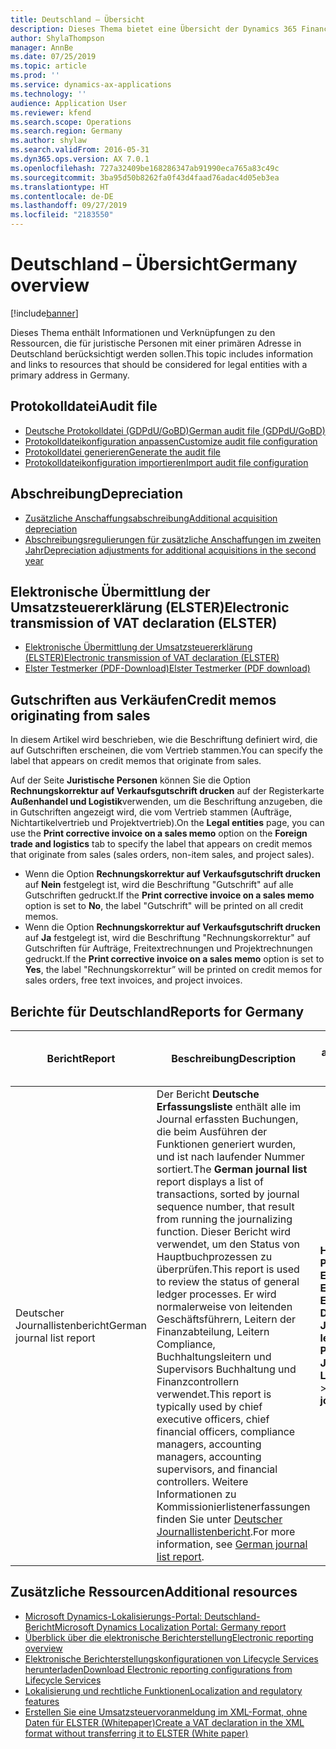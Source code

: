 ```yaml
---
title: Deutschland – Übersicht
description: Dieses Thema bietet eine Übersicht der Dynamics 365 Finance-Funktionen, die für Deutschland spezifisch sind.
author: ShylaThompson
manager: AnnBe
ms.date: 07/25/2019
ms.topic: article
ms.prod: ''
ms.service: dynamics-ax-applications
ms.technology: ''
audience: Application User
ms.reviewer: kfend
ms.search.scope: Operations
ms.search.region: Germany
ms.author: shylaw
ms.search.validFrom: 2016-05-31
ms.dyn365.ops.version: AX 7.0.1
ms.openlocfilehash: 727a32409be168286347ab91990eca765a83c49c
ms.sourcegitcommit: 3ba95d50b8262fa0f43d4faad76adac4d05eb3ea
ms.translationtype: HT
ms.contentlocale: de-DE
ms.lasthandoff: 09/27/2019
ms.locfileid: "2183550"
---
```

# <a name="germany-overview"></a><span data-ttu-id="52b0b-103">Deutschland – Übersicht</span><span class="sxs-lookup"><span data-stu-id="52b0b-103">Germany overview</span></span>

[!include[banner](../includes/banner.md)]

<span data-ttu-id="52b0b-104">Dieses Thema enthält Informationen und Verknüpfungen zu den Ressourcen, die für juristische Personen mit einer primären Adresse in Deutschland berücksichtigt werden sollen.</span><span class="sxs-lookup"><span data-stu-id="52b0b-104">This topic includes information and links to resources that should be considered for legal entities with a primary address in Germany.</span></span>

## <a name="audit-file"></a><span data-ttu-id="52b0b-105">Protokolldatei</span><span class="sxs-lookup"><span data-stu-id="52b0b-105">Audit file</span></span>
- [<span data-ttu-id="52b0b-106">Deutsche Protokolldatei (GDPdU/GoBD)</span><span class="sxs-lookup"><span data-stu-id="52b0b-106">German audit file (GDPdU/GoBD)</span></span>](emea-deu-gdpdu-audit-data-export.md)
- [<span data-ttu-id="52b0b-107">Protokolldateikonfiguration anpassen</span><span class="sxs-lookup"><span data-stu-id="52b0b-107">Customize audit file configuration</span></span>](tasks/customize-german-audit-file-configuration.md)
- [<span data-ttu-id="52b0b-108">Protokolldatei generieren</span><span class="sxs-lookup"><span data-stu-id="52b0b-108">Generate the audit file</span></span>](tasks/german-audit-file.md)
- [<span data-ttu-id="52b0b-109">Protokolldateikonfiguration importieren</span><span class="sxs-lookup"><span data-stu-id="52b0b-109">Import audit file configuration</span></span>](tasks/import-german-audit-file-configuration.md)

## <a name="depreciation"></a><span data-ttu-id="52b0b-110">Abschreibung</span><span class="sxs-lookup"><span data-stu-id="52b0b-110">Depreciation</span></span>
-   [<span data-ttu-id="52b0b-111">Zusätzliche Anschaffungsabschreibung</span><span class="sxs-lookup"><span data-stu-id="52b0b-111">Additional acquisition depreciation</span></span>](emea-deu-additional-acquisition-depreciation.md)
-   [<span data-ttu-id="52b0b-112">Abschreibungsregulierungen für zusätzliche Anschaffungen im zweiten Jahr</span><span class="sxs-lookup"><span data-stu-id="52b0b-112">Depreciation adjustments for additional acquisitions in the second year</span></span>](tasks/de-00002-depreciation.md)

## <a name="electronic-transmission-of-vat-declaration-elster"></a><span data-ttu-id="52b0b-113">Elektronische Übermittlung der Umsatzsteuererklärung (ELSTER)</span><span class="sxs-lookup"><span data-stu-id="52b0b-113">Electronic transmission of VAT declaration (ELSTER)</span></span>
- [<span data-ttu-id="52b0b-114">Elektronische Übermittlung der Umsatzsteuererklärung (ELSTER)</span><span class="sxs-lookup"><span data-stu-id="52b0b-114">Electronic transmission of VAT declaration (ELSTER)</span></span>](tasks/de-00003-electronic-transmission-elster.md)
- [<span data-ttu-id="52b0b-115">Elster Testmerker (PDF-Download)</span><span class="sxs-lookup"><span data-stu-id="52b0b-115">Elster Testmerker (PDF download)</span></span>](https://msdnshared.blob.core.windows.net/media/2018/04/Dyn365_ElsterTestmerker.pdf)

## <a name="credit-memos-originating-from-sales"></a><span data-ttu-id="52b0b-116">Gutschriften aus Verkäufen</span><span class="sxs-lookup"><span data-stu-id="52b0b-116">Credit memos originating from sales</span></span>
<span data-ttu-id="52b0b-117">In diesem Artikel wird beschrieben, wie die Beschriftung definiert wird, die auf Gutschriften erscheinen, die vom Vertrieb stammen.</span><span class="sxs-lookup"><span data-stu-id="52b0b-117">You can specify the label that appears on credit memos that originate from sales.</span></span>

<span data-ttu-id="52b0b-118">Auf der Seite **Juristische Personen** können Sie die Option **Rechnungskorrektur auf Verkaufsgutschrift drucken** auf der Registerkarte **Außenhandel und Logistik**verwenden, um die Beschriftung anzugeben, die in Gutschriften angezeigt wird, die vom Vertrieb stammen (Aufträge, Nichtartikelvertrieb und Projektvertrieb).</span><span class="sxs-lookup"><span data-stu-id="52b0b-118">On the **Legal entities** page, you can use the **Print corrective invoice on a sales memo** option on the **Foreign trade and logistics** tab to specify the label that appears on credit memos that originate from sales (sales orders, non-item sales, and project sales).</span></span>

-   <span data-ttu-id="52b0b-119">Wenn die Option **Rechnungskorrektur auf Verkaufsgutschrift drucken** auf **Nein** festgelegt ist, wird die Beschriftung "Gutschrift" auf alle Gutschriften gedruckt.</span><span class="sxs-lookup"><span data-stu-id="52b0b-119">If the **Print corrective invoice on a sales memo** option is set to **No**, the label "Gutschrift" will be printed on all credit memos.</span></span>
-   <span data-ttu-id="52b0b-120">Wenn die Option **Rechnungskorrektur auf Verkaufsgutschrift drucken** auf **Ja** festgelegt ist, wird die Beschriftung "Rechnungskorrektur" auf Gutschriften für Aufträge, Freitextrechnungen und Projektrechnungen gedruckt.</span><span class="sxs-lookup"><span data-stu-id="52b0b-120">If the **Print corrective invoice on a sales memo** option is set to **Yes**, the label "Rechnungskorrektur” will be printed on credit memos for sales orders, free text invoices, and project invoices.</span></span>


## <a name="reports-for-germany"></a><span data-ttu-id="52b0b-121">Berichte für Deutschland</span><span class="sxs-lookup"><span data-stu-id="52b0b-121">Reports for Germany</span></span>

| <span data-ttu-id="52b0b-122">Bericht</span><span class="sxs-lookup"><span data-stu-id="52b0b-122">Report</span></span>                     |  <span data-ttu-id="52b0b-123">Beschreibung</span><span class="sxs-lookup"><span data-stu-id="52b0b-123">Description</span></span>  |<span data-ttu-id="52b0b-124">Bericht abrufen</span><span class="sxs-lookup"><span data-stu-id="52b0b-124">How to get to the report</span></span> |
|----------------------------|--------------------------|----------------------------------------|
|<span data-ttu-id="52b0b-125">Deutscher Journallistenbericht</span><span class="sxs-lookup"><span data-stu-id="52b0b-125">German journal list report</span></span>|<span data-ttu-id="52b0b-126">Der Bericht **Deutsche Erfassungsliste** enthält alle im Journal erfassten Buchungen, die beim Ausführen der Funktionen generiert wurden, und ist nach laufender Nummer sortiert.</span><span class="sxs-lookup"><span data-stu-id="52b0b-126">The **German journal list** report displays a list of transactions, sorted by journal sequence number, that result from running the journalizing function.</span></span> <span data-ttu-id="52b0b-127">Dieser Bericht wird verwendet, um den Status von Hauptbuchprozessen zu überprüfen.</span><span class="sxs-lookup"><span data-stu-id="52b0b-127">This report is used to review the status of general ledger processes.</span></span> <span data-ttu-id="52b0b-128">Er wird normalerweise von leitenden Geschäftsführern, Leitern der Finanzabteilung, Leitern Compliance, Buchhaltungsleitern und Supervisors Buchhaltung und Finanzcontrollern verwendet.</span><span class="sxs-lookup"><span data-stu-id="52b0b-128">This report is typically used by chief executive officers, chief financial officers, compliance managers, accounting managers, accounting supervisors, and financial controllers.</span></span> <span data-ttu-id="52b0b-129">Weitere Informationen zu Kommissionierlistenerfassungen finden Sie unter [Deutscher Journallistenbericht](emea-deu-journal-list-report.md).</span><span class="sxs-lookup"><span data-stu-id="52b0b-129">For more information, see [German journal list report](emea-deu-journal-list-report.md).</span></span>|  <span data-ttu-id="52b0b-130">**Hauptbuch** > **Periodisch** > **Erfassungen** > **Erstellte Erfassungen** > **Deutsches Journal**</span><span class="sxs-lookup"><span data-stu-id="52b0b-130">**General ledger** > **Periodic** > **Journals** > **Ledger journal** > **German journal list**</span></span>|

## <a name="additional-resources"></a><span data-ttu-id="52b0b-131">Zusätzliche Ressourcen</span><span class="sxs-lookup"><span data-stu-id="52b0b-131">Additional resources</span></span>
- [<span data-ttu-id="52b0b-132">Microsoft Dynamics-Lokalisierungs-Portal: Deutschland-Bericht</span><span class="sxs-lookup"><span data-stu-id="52b0b-132">Microsoft Dynamics Localization Portal: Germany report</span></span>](https://mbs.microsoft.com/files/customer/AX/Support/supportnews/Germany.html)
- [<span data-ttu-id="52b0b-133">Überblick über die elektronische Berichterstellung</span><span class="sxs-lookup"><span data-stu-id="52b0b-133">Electronic reporting overview</span></span>](../../dev-itpro/analytics/general-electronic-reporting.md)
- [<span data-ttu-id="52b0b-134">Elektronische Berichterstellungskonfigurationen von Lifecycle Services herunterladen</span><span class="sxs-lookup"><span data-stu-id="52b0b-134">Download Electronic reporting configurations from Lifecycle Services</span></span>](../../dev-itpro/analytics/download-electronic-reporting-configuration-lcs.md)
- [<span data-ttu-id="52b0b-135">Lokalisierung und rechtliche Funktionen</span><span class="sxs-lookup"><span data-stu-id="52b0b-135">Localization and regulatory features</span></span>](../../dev-itpro/lcs-solutions/country-region.md?toc=/fin-and-ops/toc.json)
- [<span data-ttu-id="52b0b-136">Erstellen Sie eine Umsatzsteuervoranmeldung im XML-Format, ohne Daten für ELSTER (Whitepaper)</span><span class="sxs-lookup"><span data-stu-id="52b0b-136">Create a VAT declaration in the XML format without transferring it to ELSTER (White paper)</span></span>](https://mbs.microsoft.com/customersource/Global/AX/learning/documentation/white-papers/VATdeclarationXMLELSTER)
